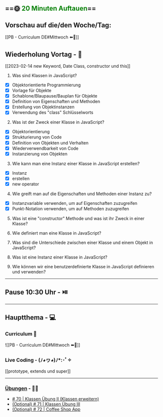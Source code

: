 ## ==🌞 <font style="color:green">20 Minuten Auftauen</font>==

## Vorschau auf die/den Woche/Tag:

[[PB - Curriculum DE#Mittwoch ⬅️👀]]

## Wiederholung Vortag  - 📖

[[2023-02-14 new Keyword, Date Class, constructor und this]]
1.  Was sind Klassen in JavaScript?
   
- [x] Objektorientierte Programmierung
- [x] Vorlage für Objekte
- [x] Schablone/Blaupause/Bauplan für Objekte
- [x] Definition von Eigenschaften und Methoden
- [x] Erstellung von Objektinstanzen
- [x] Verwendung des "class" Schlüsselworts
 
2.  Was ist der Zweck einer Klasse in JavaScript?

- [x] Objektorientierung
- [x] Strukturierung von Code
- [x] Definition von Objekten und Verhalten
- [x] Wiederverwendbarkeit von Code
- [x] Instanzierung von Objekten

3.  Wie kann man eine Instanz einer Klasse in JavaScript erstellen?

- [x] Instanz
- [x] erstellen
- [x] new operator

4.  Wie greift man auf die Eigenschaften und Methoden einer Instanz zu?

- [x] Instanzvariable verwenden, um auf Eigenschaften zuzugreifen
- [x] Punkt-Notation verwenden, um auf Methoden zuzugreifen

5.  Was ist eine "constructor" Methode und was ist ihr Zweck in einer Klasse?
   

   
6.  Wie definiert man eine Klasse in JavaScript?
7.  Was sind die Unterschiede zwischen einer Klasse und einem Objekt in JavaScript?
8.  Was ist eine Instanz einer Klasse in JavaScript?
9.  Wie können wir eine benutzerdefinierte Klasse in JavaScript definieren und verwenden?

---

## Pause 10:30 Uhr - ⏯️

---

## Hauptthema - 💻

### Curriculum 📝

![[PB - Curriculum DE#Mittwoch ⬅️👀]]


### Live Coding -  (ﾉ◕ヮ◕)ﾉ*:･ﾟ✧

[[prototype, extends und super]]

---

### [Übungen](https://classroom.github.com/classrooms/113973596-fbw-wd-22-d07-ubungsaufgaben) - 🏋️‍♂️

-   [# 70 | Klassen Übung II (Klassen erweitern)](https://github.com/DigitalCareerInstitute/PB-Classes-Exc-2/blob/main/README_DE.md)
-   [(Optional) # 71 | Klassen Übung III](https://github.com/DigitalCareerInstitute/PB-datastructure-classes/tree/main)
-   [(Optional) # 72 | Coffee Shop App](https://github.com/DigitalCareerInstitute/PB-Classes-CoffeeShop-App)